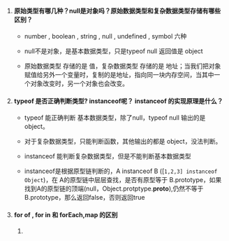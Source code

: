 1. #### 原始类型有哪几种？null是对象吗？原始数据类型和复杂数据类型存储有哪些区别？

   - number , boolean , string , null , undefined , symbol   六种

   - null不是对象，是基本数据类型，只是typeof null 返回值是 object

   - 原始数据类型 存储的是 值，复杂数据类型 存储的是 地址；当我们把对象赋值给另外一个变量时，复制的是地址，指向同一块内存空间，当其中一个对象改变时，另一个对象也会改变。

     

2. #### typeof 是否正确判断类型? instanceof呢？ instanceof 的实现原理是什么？

   - typeof 能正确判断 基本数据类型，除了null，typeof null 输出的是  object。

   - 对于复杂数据类型，只能判断函数，其他输出的都是  object，没法判断。

   - instanceof 能判断复杂数据类型，但是不能判断基本数据类型

   - instanceof是根据原型链判断的，A instanceof B ([`1,2,3] instanceof Object`)，在 A的原型链中层层查找，是否有原型等于 B.prototype，如果找到A的原型链的顶端(null，Object.protptype.__proto__),仍然不等于 B.prototype，那么返回false，否则返回true

     

3. #### for of , for in 和 forEach,map 的区别

   1. 

